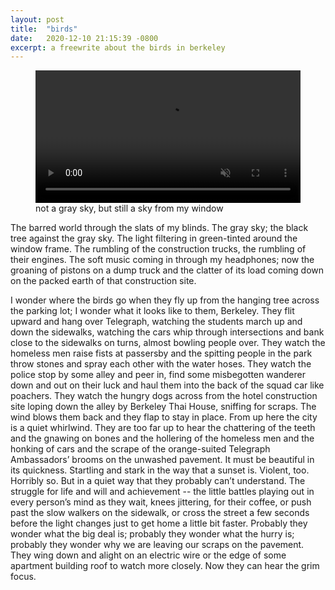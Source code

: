 ```yaml
---
layout: post
title:  "birds"
date:   2020-12-10 21:15:39 -0800
excerpt: a freewrite about the birds in berkeley
---
```

<figure>
  <video width="100%" autoplay muted loop>
    <source src="/assets/images/window.mp4" type="video/mp4">
  </video>
  <figcaption>
    not a gray sky, but still a sky from my window
  </figcaption>
</figure>

The barred world through the slats of my blinds. The gray sky; the black tree against the gray sky. The light filtering in green-tinted around the window frame. The rumbling of the construction trucks, the rumbling of their engines. The soft music coming in through my headphones; now the groaning of pistons on a dump truck and the clatter of its load coming down on the packed earth of that construction site.

I wonder where the birds go when they fly up from the hanging tree across the parking lot; I wonder what it looks like to them, Berkeley. They flit upward and hang over Telegraph, watching the students march up and down the sidewalks, watching the cars whip through intersections and bank close to the sidewalks on turns, almost bowling people over. They watch the homeless men raise fists at passersby and the spitting people in the park throw stones and spray each other with the water hoses. They watch the police stop by some alley and peer in, find some misbegotten wanderer down and out on their luck and haul them into the back of the squad car like poachers. They watch the hungry dogs across from the hotel construction site loping down the alley by Berkeley Thai House, sniffing for scraps. The wind blows them back and they flap to stay in place. From up here the city is a quiet whirlwind. They are too far up to hear the chattering of the teeth and the gnawing on bones and the hollering of the homeless men and the honking of cars and the scrape of the orange-suited Telegraph Ambassadors’ brooms on the unwashed pavement. It must be beautiful in its quickness. Startling and stark in the way that a sunset is. Violent, too. Horribly so. But in a quiet way that they probably can’t understand. The struggle for life and will and achievement -- the little battles playing out in every person’s mind as they wait, knees jittering, for their coffee, or push past the slow walkers on the sidewalk, or cross the street a few seconds before the light changes just to get home a little bit faster. Probably they wonder what the big deal is; probably they wonder what the hurry is; probably they wonder why we are leaving our scraps on the pavement. They wing down and alight on an electric wire or the edge of some apartment building roof to watch more closely. Now they can hear the grim focus.
